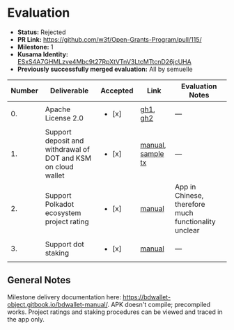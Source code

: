 # Evaluation

- **Status:** Rejected
- **PR Link:** https://github.com/w3f/Open-Grants-Program/pull/115/
- **Milestone:** 1
- **Kusama Identity:** [ESxS4A7GHMLzve4Mbc9t27RpXtVTnV3LtcMTtcnD26jcUHA](https://polkascan.io/pre/kusama/account/ESxS4A7GHMLzve4Mbc9t27RpXtVTnV3LtcMTtcnD26jcUHA)
- **Previously successfully merged evaluation:** All by semuelle

| Number | Deliverable | Accepted | Link | Evaluation Notes |
| --- | --- | --- | --- | --- |
| 0. | Apache License 2.0 | <ul><li>[x] </li></ul> | [gh1](https://github.com/bdwallet/wallet-app/blob/08ac897c79f47288db6d4a0ab767f09d0d960e6f/LICENSE), [gh2](https://github.com/bdwallet/bd-wallet-core/blob/df4bbfdf564e0d602b29b9c75aaba506090e5e29/LICENSE) | — |
| 1. | Support deposit and withdrawal of DOT and KSM on cloud wallet | <ul><li>[x] </li></ul> | [manual](https://bdwallet-object.gitbook.io/bdwallet-manual/milestone01/deposit-and-withdrawal-of-dot-and-ksm), [sample tx](https://polkadot.subscan.io/extrinsic/0xaf5449768606e4780986e469966dceddbe93c0931a93841b1f111365c8ea6888) | — |
| 2. | Support Polkadot ecosystem project rating | <ul><li>[x] </li></ul> | [manual](https://bdwallet-object.gitbook.io/bdwallet-manual/milestone01/support-polkadot-ecosystem-project-rating) | App in Chinese, therefore much functionality unclear |
| 3. | Support dot staking | <ul><li>[x] </li></ul> | [manual](https://bdwallet-object.gitbook.io/bdwallet-manual/milestone01/dot-staking) | — |

## General Notes

Milestone delivery documentation here: https://bdwallet-object.gitbook.io/bdwallet-manual/. APK doesn't compile; precompiled works. Project ratings and staking procedures can be viewed and traced in the app only.
